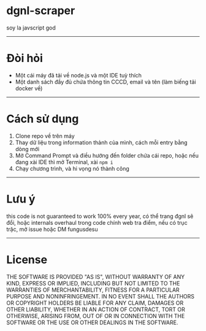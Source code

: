 # dgnl-scraper
soy la javscript god

-----
# Đòi hỏi
- Một cái máy đã tải về node.js và một IDE tuỳ thích
- Một danh sách đầy đủ chứa thông tin CCCD, email và tên
(làm biếng tải docker về)

-----
# Cách sử dụng
1. Clone repo về trên máy
2. Thay dữ liệu trong information thảnh của mình, cách mỗi entry bằng dòng mới
3. Mở Command Prompt và điều hướng đến folder chứa cái repo, hoặc nếu đang xài IDE thì mở Terminal, xài `npm i`
4. Chạy chương trình, và hi vọng nó thành công

-----
# Lưu ý
this code is not guaranteed to work 100% every year, có thể trang đgnl sẽ đổi, hoặc internals overhaul trong code chính web tra điểm, nếu có trục trặc, mở issue hoặc DM fungusdesu

-----
# License
THE SOFTWARE IS PROVIDED "AS IS", WITHOUT WARRANTY OF ANY KIND, EXPRESS OR IMPLIED, INCLUDING BUT NOT LIMITED TO THE WARRANTIES OF MERCHANTABILITY, FITNESS FOR A PARTICULAR PURPOSE AND NONINFRINGEMENT. IN NO EVENT SHALL THE AUTHORS OR COPYRIGHT HOLDERS BE LIABLE FOR ANY CLAIM, DAMAGES OR OTHER LIABILITY, WHETHER IN AN ACTION OF CONTRACT, TORT OR OTHERWISE, ARISING FROM, OUT OF OR IN CONNECTION WITH THE SOFTWARE OR THE USE OR OTHER DEALINGS IN THE SOFTWARE.
